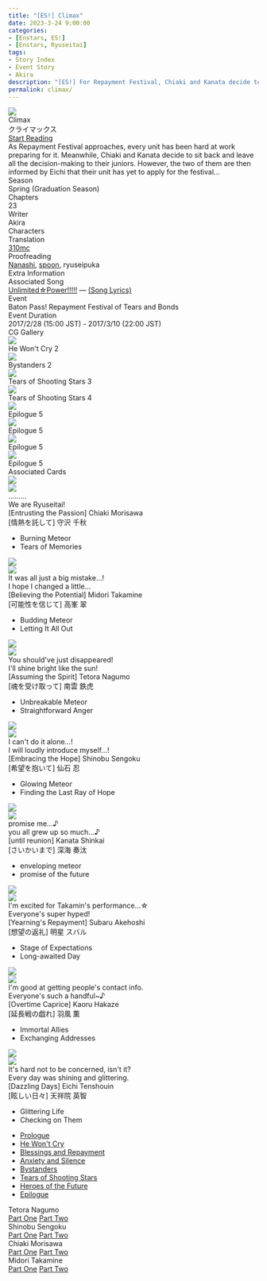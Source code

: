 ```yaml
---
title: "[ES!] Climax"
date: 2023-3-24 9:00:00
categories:
- [Enstars, ES!]
- [Enstars, Ryuseitai]
tags:
- Story Index
- Event Story
- Akira
description: "[ES!] For Repayment Festival, Chiaki and Kanata decide to sit back and leave all the decision-making to their juniors, only to then find out that there's a problem…"
permalink: climax/
---
```

<div class="preview-wrapper reverse" style="--storyColor:#5ac189;--storyColor-rgb:90,193,137;--storyColor-h:147.4;--storyColor-s:45.4%;--storyColor-l:55.5%;">
    <div class="grid-wrapper">
        <div class="preview-background" style="background-image: url('/img/es/eventstory/climax/midoribcgframe.jpg')"></div>
        <div class="preview-box">
            <div class="title-area">
                <div class="title-area__title">Climax</div>
                <div class="title-area__subtitle">クライマックス</div>
                <div class="title-area__start"><a href="/climax/prologue">Start Reading</a></div>
            </div>
            <div class="info-area">
                <div class="synopsis">
                    As Repayment Festival approaches, every unit has been hard at work preparing for it. Meanwhile, Chiaki and Kanata decide to sit back and leave all the decision-making to their juniors. However, the two of them are then informed by Eichi that their unit has yet to apply for the festival…
                </div>
                <div class="info">
                    <div class="info-item season">
                        <div class="label">
                            Season
                        </div>
                        <div class="value">
                            Spring (Graduation Season)
                        </div>
                    </div>
                    <div class="info-item chapters">
                        <div class="label">
                            Chapters
                        </div>
                        <div class="value">
                            23
                        </div>
                    </div>
                    <div class="info-item writer">
                        <div class="label">
                            Writer
                        </div>
                        <div class="value">
                            Akira
                        </div>
                    </div>
                    <div class="info-item characters">
                        <div class="label">
                            Characters
                        </div>
                        <div class="value">
                        <a href="/categories/Enstars/Chiaki" character="Chiaki"></a>
                        <a href="/categories/Enstars/Midori" character="Midori"></a>
                        <a href="/categories/Enstars/Kanata" character="Kanata"></a>
                        <a href="/categories/Enstars/Tetora" character="Tetora"></a>
                        <a href="/categories/Enstars/Shinobu" character="Shinobu"></a>
                        <a href="/categories/Enstars/Subaru" character="Subaru"></a>
                        <a href="/categories/Enstars/Mao" character="Mao"></a>
                        <a href="/categories/Enstars/Eichi" character="Eichi"></a>
                        <a href="/categories/Enstars/Kaoru" character="Kaoru"></a>
                        </div>
                    </div>
                    <div class="info-item tl">
                        <div class="label">
                            Translation
                        </div>
                        <div class="value">
                            <a href="/about">310mc</a>
                        </div>
                    </div>
                    <div class="info-item pr">
                        <div class="label">
                            Proofreading
                        </div>
                        <div class="value">
                            <a href="https://twitter.com/seiginoakashi">Nanashi</a>, <a href="https://twitter.com/splafyoon">spoon</a>, ryuseipuka
                        </div>
                    </div>
                </div>
            </div>
        </div>
    </div>
</div>

<!-- more -->

<style>
    .preview-wrapper {
        display: none;
    }
    @media (max-width: 567px) {
        .post-block {
            padding: 5px 10px 8px !important;
        }
    }
</style>
<div class="story-wrapper" style="--storyColor:#5ac189;--storyColor-rgb:90,193,137;--storyColor-h:147.4;--storyColor-s:45.4%;--storyColor-l:55.5%;">
    <div class="grid-wrapper">
        <div class="story-background" style="background: top/cover url(/img/es/eventstory/climax/chiakiorigcg.jpg)"></div>
        <div class="story-box">
            <div class="story-cover">
                <div><img src="/img/es/eventstory/climax/midoribcgframe.jpg"></div>
            </div>
            <div class="title-area">
                <div class="title-area__title">Climax</div>
                <div class="title-area__subtitle">クライマックス</div>
                <div class="title-area__start"><a href="prologue">Start Reading</a></div>
            </div>
            <div class="info-area">
                <div class="synopsis">
                    As Repayment Festival approaches, every unit has been hard at work preparing for it. Meanwhile, Chiaki and Kanata decide to sit back and leave all the decision-making to their juniors. However, the two of them are then informed by Eichi that their unit has yet to apply for the festival…
                </div>
                <div class="info">
                    <div class="info-item season">
                        <div class="label">
                            Season
                        </div>
                        <div class="value">
                            Spring (Graduation Season)
                        </div>
                    </div>
                    <div class="info-item chapters">
                        <div class="label">
                            Chapters
                        </div>
                        <div class="value">
                            23
                        </div>
                    </div>
                    <div class="info-item writer">
                        <div class="label">
                            Writer
                        </div>
                        <div class="value">
                            Akira
                        </div>
                    </div>
                    <div class="info-item characters">
                        <div class="label">
                            Characters
                        </div>
                        <div class="value">
                        <a href="/categories/Enstars/Chiaki" character="Chiaki"></a>
                        <a href="/categories/Enstars/Midori" character="Midori"></a>
                        <a href="/categories/Enstars/Kanata" character="Kanata"></a>
                        <a href="/categories/Enstars/Tetora" character="Tetora"></a>
                        <a href="/categories/Enstars/Shinobu" character="Shinobu"></a>
                        <a href="/categories/Enstars/Subaru" character="Subaru"></a>
                        <a href="/categories/Enstars/Mao" character="Mao"></a>
                        <a href="/categories/Enstars/Eichi" character="Eichi"></a>
                        <a href="/categories/Enstars/Kaoru" character="Kaoru"></a>
                        </div>
                    </div>
                    <div class="info-item tl">
                        <div class="label">
                            Translation
                        </div>
                        <div class="value">
                            <a href="/about">310mc</a>
                        </div>
                    </div>
                    <div class="info-item pr">
                        <div class="label">
                            Proofreading
                        </div>
                        <div class="value">
                            <a href="https://twitter.com/seiginoakashi">Nanashi</a>, <a href="https://twitter.com/splafyoon">spoon</a>, ryuseipuka
                        </div>
                    </div>
                </div>
                <div class="extra-area">
                    <div class="tab-header">
                        <div class="tab-header__name">Extra Information</div>
                    </div>
                    <div class="tab-content">
                    <div class="tab-item">
                        <div class="label">
                            Associated Song
                        </div>
                        <div class="value">
                            <a href="https://www.youtube.com/watch?v=EebaqB7tse0">Unlimited☆Power!!!!!</a> — <a href="https://ensemble-stars.fandom.com/wiki/Unlimited%E2%98%86Power!!!!!_(Lyrics)">(Song Lyrics)</a>
                        </div>
                    </div>
                        <div class="tab-item">
                            <div class="label">
                                Event
                            </div>
                            <div class="value">
                                Baton Pass! Repayment Festival of Tears and Bonds
                            </div>
                        </div>
                        <div class="tab-item">
                            <div class="label">
                                Event Duration
                            </div>
                            <div class="value">
                                2017/2/28 (15:00 JST) - 2017/3/10 (22:00 JST)
                            </div>
                        </div>
                    </div>
                </div>
                <div class="cg-gallery">
                    <div class="tab-header">
                        <div class="tab-header__name">CG Gallery</div>
                    </div>
                    <div class="tab-content">
                        <div class="gallery">
                            <div class="gallery-item">
                                <div class="image">
                                    <img src="/img/es/eventstory/climax/chiakiorigcg.jpg">
                                </div>
                                <div class="caption">
                                    He Won't Cry 2
                                </div>
                            </div>
                            <div class="gallery-item">
                                <div class="image">
                                    <img src="/img/es/eventstory/climax/shinobuorigcg.jpg">
                                </div>
                                <div class="caption">
                                    Bystanders 2
                                </div>
                            </div>
                            <div class="gallery-item">
                                <div class="image">
                                    <img src="/img/es/eventstory/climax/tetoraorigcg.jpg">
                                </div>
                                <div class="caption">
                                    Tears of Shooting Stars 3
                                </div>
                            </div>
                            <div class="gallery-item">
                                <div class="image">
                                    <img src="/img/es/eventstory/climax/midoriorigcg.jpg">
                                </div>
                                <div class="caption">
                                    Tears of Shooting Stars 4
                                </div>
                            </div>
                            <div class="gallery-item">
                                <div class="image">
                                    <img src="/img/es/eventstory/climax/shinobubcg.jpg">
                                </div>
                                <div class="caption">
                                    Epilogue 5
                                </div>
                            </div>
                            <div class="gallery-item">
                                <div class="image">
                                    <img src="/img/es/eventstory/climax/tetorabcg.jpg">
                                </div>
                                <div class="caption">
                                    Epilogue 5
                                </div>
                            </div>
                            <div class="gallery-item">
                                <div class="image">
                                    <img src="/img/es/eventstory/climax/midoribcg.jpg">
                                </div>
                                <div class="caption">
                                    Epilogue 5
                                </div>
                            </div>
                            <div class="gallery-item">
                                <div class="image">
                                    <img src="/img/es/eventstory/climax/chiakibcg.jpg">
                                </div>
                                <div class="caption">
                                    Epilogue 5
                                </div>
                            </div>
                        </div>
                    </div>
                </div>
                <div class="story-cards">
                    <div class="tab-header">
                        <div class="tab-header__name">Associated Cards</div>
                    </div>
                    <div class="tab-content">
                        <div class="cards">
                            <div class="cards-item">
                                <div class="image">
                                    <div class="single unbloomed">
                                        <img src="/img/es/eventstory/climax/chiakicard.jpg">
                                    </div>
                                    <div class="single bloomed">
                                        <img src="/img/es/eventstory/climax/chiakibcard.jpg">
                                    </div>
                                    <div class="quotes__wrapper">
                                        <div class="quotes">
                                            <div class="unbloomed">………</div>
                                            <div class="bloomed">We are Ryuseitai!<!--TBA--></div>
                                        </div>
                                    </div>
                                </div>
                                <div class="lightbox">
                                    <div class="card__name">[Entrusting the Passion] Chiaki Morisawa</div>
                                    <div class="card__jp">[情熱を託して] 守沢 千秋</div>
                                    <div class="skills">
                                        <ul>
                                            <li id="live">
                                                <div class="name">Burning Meteor<!--燃える流星--></div>
                                                <div class="desc"></div>
                                            </li>
                                            <li id="lesson">
                                                <div class="name">Tears of Memories<!--想い出の滴--></div>
                                                <div class="desc"></div>
                                            </li>
                                        </ul>
                                    </div>
                                </div>
                            </div>
                            <div class="cards-item">
                                <div class="image">
                                    <div class="single unbloomed">
                                        <img src="/img/es/eventstory/climax/midoricard.jpg">
                                    </div>
                                    <div class="single bloomed">
                                        <img src="/img/es/eventstory/climax/midoribcard.jpg">
                                    </div>
                                    <div class="quotes__wrapper">
                                        <div class="quotes">
                                            <div class="unbloomed">It was all just a big mistake…!<!--何かの間違いだったんだ…！--></div>
                                            <div class="bloomed">I hope I changed a little…<!--ちょっとは…変われたかな--></div>
                                        </div>
                                    </div>
                                </div>
                                <div class="lightbox">
                                    <div class="card__name">[Believing the Potential] Midori Takamine</div>
                                    <div class="card__jp">[可能性を信じて] 高峯 翠</div>
                                    <div class="skills">
                                        <ul>
                                            <li id="live">
                                                <div class="name">Budding Meteor<!--芽生える流星--></div>
                                                <div class="desc"></div>
                                            </li>
                                            <li id="lesson">
                                                <div class="name">Letting It All Out<!--思いの丈--></div>
                                                <div class="desc"></div>
                                            </li>
                                        </ul>
                                    </div>
                                </div>
                            </div>
                            <div class="cards-item">
                                <div class="image">
                                    <div class="single unbloomed">
                                        <img src="/img/es/eventstory/climax/tetoracard.jpg">
                                    </div>
                                    <div class="single bloomed">
                                        <img src="/img/es/eventstory/climax/tetorabcard.jpg">
                                    </div>
                                    <div class="quotes__wrapper">
                                        <div class="quotes">
                                            <div class="unbloomed">You should've just disappeared!<!--消えちまえば良かったんスよ！--></div>
                                            <div class="bloomed">I'll shine bright like the sun!<!--太陽のように輝くッス！--></div>
                                        </div>
                                    </div>
                                </div>
                                <div class="lightbox">
                                    <div class="card__name">[Assuming the Spirit] Tetora Nagumo</div>
                                    <div class="card__jp">[魂を受け取って] 南雲 鉄虎</div>
                                    <div class="skills">
                                        <ul>
                                            <li id="live">
                                                <div class="name">Unbreakable Meteor<!--砕けない流星--></div>
                                                <div class="desc"></div>
                                            </li>
                                            <li id="lesson">
                                                <div class="name">Straightforward Anger<!--真っ直ぐな怒り--></div>
                                                <div class="desc"></div>
                                            </li>
                                        </ul>
                                    </div>
                                </div>
                            </div>
                            <div class="cards-item">
                                <div class="image">
                                    <div class="single unbloomed">
                                        <img src="/img/es/eventstory/climax/shinobucard.jpg">
                                    </div>
                                    <div class="single bloomed">
                                        <img src="/img/es/eventstory/climax/shinobubcard.jpg">
                                    </div>
                                    <div class="quotes__wrapper">
                                        <div class="quotes">
                                            <div class="unbloomed">I can't do it alone…!<!--拙者じゃ無理でござる…！--></div>
                                            <div class="bloomed">I will loudly introduce myself…!<!--堂々と主張していくでござる…！--></div>
                                        </div>
                                    </div>
                                </div>
                                <div class="lightbox">
                                    <div class="card__name">[Embracing the Hope] Shinobu Sengoku</div>
                                    <div class="card__jp">[希望を抱いて] 仙石 忍</div>
                                    <div class="skills">
                                        <ul>
                                            <li id="live">
                                                <div class="name">Glowing Meteor<!--光の流星--></div>
                                                <div class="desc"></div>
                                            </li>
                                            <li id="lesson">
                                                <div class="name">Finding the Last Ray of Hope<!--頼みの綱探し--></div>
                                                <div class="desc"></div>
                                            </li>
                                        </ul>
                                    </div>
                                </div>
                            </div>
                            <div class="cards-item">
                                <div class="image">
                                    <div class="single unbloomed">
                                        <img src="/img/es/eventstory/climax/kanatacard.jpg">
                                    </div>
                                    <div class="single bloomed">
                                        <img src="/img/es/eventstory/climax/kanatabcard.jpg">
                                    </div>
                                    <div class="quotes__wrapper">
                                        <div class="quotes">
                                            <div class="unbloomed">promise me…♪<!--やくそくですよ…♪--></div>
                                            <div class="bloomed">you all grew up so much…♪<!--みんなせいちょうしましたねぇ…♪--></div>
                                        </div>
                                    </div>
                                </div>
                                <div class="lightbox">
                                    <div class="card__name">[until reunion] Kanata Shinkai</div>
                                    <div class="card__jp">[さいかいまで] 深海 奏汰</div>
                                    <div class="skills">
                                        <ul>
                                            <li id="live">
                                                <div class="name">enveloping meteor<!--めぐるりゅうせい--></div>
                                                <div class="desc"></div>
                                            </li>
                                            <li id="lesson">
                                                <div class="name">promise of the future<!--さきのやくそく--></div>
                                                <div class="desc"></div>
                                            </li>
                                        </ul>
                                    </div>
                                </div>
                            </div>
                            <div class="cards-item">
                                <div class="image">
                                    <div class="single unbloomed">
                                        <img src="/img/es/eventstory/climax/subarucard.jpg">
                                    </div>
                                    <div class="single bloomed">
                                        <img src="/img/es/eventstory/climax/subarubcard.jpg">
                                    </div>
                                    <div class="quotes__wrapper">
                                        <div class="quotes">
                                            <div class="unbloomed">I'm excited for Takamin's performance…☆<!--タカミンの舞台楽しみだな…☆--></div>
                                            <div class="bloomed">Everyone's super hyped!<!--みんな浮き浮きしてるよっ！--></div>
                                        </div>
                                    </div>
                                </div>
                                <div class="lightbox">
                                    <div class="card__name">[Yearning's Repayment] Subaru Akehoshi</div>
                                    <div class="card__jp">[想望の返礼] 明星 スバル</div>
                                    <div class="skills">
                                        <ul>
                                            <li id="live">
                                                <div class="name">Stage of Expectations<!--期待のステージ--></div>
                                                <div class="desc"></div>
                                            </li>
                                            <li id="lesson">
                                                <div class="name">Long-awaited Day<!--待ち遠しい当日--></div>
                                                <div class="desc"></div>
                                            </li>
                                        </ul>
                                    </div>
                                </div>
                            </div>
                            <div class="cards-item">
                                <div class="image">
                                    <div class="single unbloomed">
                                        <img src="/img/es/eventstory/climax/kaorucard.jpg">
                                    </div>
                                    <div class="single bloomed">
                                        <img src="/img/es/eventstory/climax/kaorubcard.jpg">
                                    </div>
                                    <div class="quotes__wrapper">
                                        <div class="quotes">
                                            <div class="unbloomed">I'm good at getting people's contact info.<!--連絡先を聞くのは得意なんだよね--></div>
                                            <div class="bloomed">Everyone's such a handful~♪<!--みんな手がかかる連中だよね～♪--></div>
                                        </div>
                                    </div>
                                </div>
                                <div class="lightbox">
                                    <div class="card__name">[Overtime Caprice] Kaoru Hakaze</div>
                                    <div class="card__jp">[延長戦の戯れ] 羽風 薫</div>
                                    <div class="skills">
                                        <ul>
                                            <li id="live">
                                                <div class="name">Immortal Allies<!--不滅の仲間--></div>
                                                <div class="desc"></div>
                                            </li>
                                            <li id="lesson">
                                                <div class="name">Exchanging Addresses<!--アドレス交換--></div>
                                                <div class="desc"></div>
                                            </li>
                                        </ul>
                                    </div>
                                </div>
                            </div>
                            <div class="cards-item">
                                <div class="image">
                                    <div class="single unbloomed">
                                        <img src="/img/es/eventstory/climax/eichicard.jpg">
                                    </div>
                                    <div class="single bloomed">
                                        <img src="/img/es/eventstory/climax/eichibcard.jpg">
                                    </div>
                                    <div class="quotes__wrapper">
                                        <div class="quotes">
                                            <div class="unbloomed">It's hard not to be concerned, isn't it?<!--任しても気になるものだね	--></div>
                                            <div class="bloomed">Every day was shining and glittering.<!--本当に輝かしい日々だったよ--></div>
                                        </div>
                                    </div>
                                </div>
                                <div class="lightbox">
                                    <div class="card__name">[Dazzling Days] Eichi Tenshouin</div>
                                    <div class="card__jp">[眩しい日々] 天祥院 英智</div>
                                    <div class="skills">
                                        <ul>
                                            <li id="live">
                                                <div class="name">Glittering Life<!--煌きの生活--></div>
                                                <div class="desc"></div>
                                            </li>
                                            <li id="lesson">
                                                <div class="name">Checking on Them<!--呼びだし確認--></div>
                                                <div class="desc"></div>
                                            </li>
                                        </ul>
                                    </div>
                                </div>
                            </div>
                        </div>
                    </div>
                </div>
            </div>
            <div class="chapter-area">
                <div class="chapters">
                    <ul>
                        <li>
                            <a href="prologue" id="none">Prologue</a>
                        </li>
                        <li>
                            <a href="he_wont_cry" id="none">He Won't Cry</a>
                        </li>
                        <li>
                            <a href="blessings_and_repayment" id="none">Blessings and Repayment</a>
                        </li>
                        <li>
                            <a href="anxiety_and_silence" id="none">Anxiety and Silence</a>
                        </li>
                        <li>
                            <a href="bystanders" id="none">Bystanders</a>
                        </li>
                        <li>
                            <a href="tears_of_shooting_stars" id="none">Tears of Shooting Stars</a>
                        </li>
                        <li>
                            <a href="heroes_of_the_future" id="none">Heroes of the Future</a>
                        </li>
                        <li>
                            <a href="epilogue" id="none">Epilogue</a>
                        </li>
                    </ul>
                </div>
              <div class="mini-talks">
                    <div class="mini-talk">
                        <div class="mt-header">Tetora Nagumo</div>
                        <div class="mt-content">
                        <div class="item">
                            <a href="minitalk/tetora_1" id="none">Part One</a>
                            <a href="minitalk/tetora_2" id="none">Part Two</a>
                            </div>
                        </div>
                    </div>
                    <div class="mini-talk">
                        <div class="mt-header">Shinobu Sengoku</div>
                        <div class="mt-content">
                            <div class="item">
                            <a href="minitalk/shinobu_1" id="none">Part One</a>
                            <a href="minitalk/shinobu_2" id="none">Part Two</a>
                            </div>
                        </div>
                    </div>
                    <div class="mini-talk">
                        <div class="mt-header">Chiaki Morisawa</div>
                        <div class="mt-content">
                            <div class="item">
                            <a href="minitalk/chiaki_1" id="none">Part One</a>
                            <a href="minitalk/chiaki_2" id="none">Part Two</a>
                            </div>
                        </div>
                    </div>
                    <div class="mini-talk">
                        <div class="mt-header">Midori Takamine</div>
                        <div class="mt-content">
                            <div class="item">
                            <a href="minitalk/midori_1" id="none">Part One</a>
                            <a href="minitalk/midori_2" id="none">Part Two</a>
                            </div>
                        </div>
                    </div>
                </div>
            </div>
        </div>
    </div>
</div>
